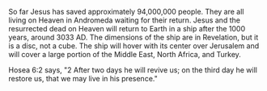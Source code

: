 So far Jesus has saved approximately 94,000,000 people. They are all living on Heaven in Andromeda waiting for their return. Jesus and the resurrected dead on Heaven will return to Earth in a ship after the 1000 years, around 3033 AD. The dimensions of the ship are in Revelation, but it is a disc, not a cube. The ship will hover with its center over Jerusalem and will cover a large portion of the Middle East, North Africa, and Turkey.

Hosea 6:2 says, "2 After two days he will revive us; on the third day he will restore us, that we may live in his presence."
